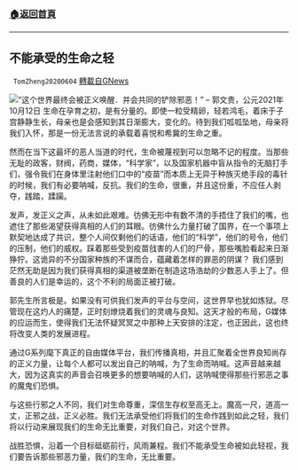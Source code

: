 ###  [:house:返回首頁](https://github.com/ourhimalayas/txt)
---


## 不能承受的生命之轻
` TomZheng20200604` [轉載自GNews](https://gnews.org/zh-hans/1590507/)

![](https://assets.gnews.org/wp-content/uploads/2021/10/GNews-1.jpg)“这个世界最终会被正义唤醒．并会共同的铲除邪恶！” – 郭文贵，公元2021年10月12日
生命在孕育之初，是有分量的。即使一粒受精卵，轻若鸿毛，着床于子宫静静生长，母亲也是会感知到其日渐膨大，变化的。待到我们呱呱坠地，母亲将我们入怀，那是一份无法言说的承载着喜悦和希冀的生命之重。

然而在当下这最坏的恶人当道的时代，生命被蔑视到可以忽略不记的程度。当那些无耻的政客，财阀，药商，媒体，“科学家”，以及国家机器中盲从指令的无脑打手们，强令我们在身体里注射他们口中的“疫苗”而本质上无异于种族灭绝手段的毒针的时候，我们有必要呐喊，反抗。我们的生命，很重，并且这份重，不应任人剥夺，践踏，蹂躏。

发声，发正义之声，从未如此艰难。彷佛无形中有数不清的手捂住了我们的嘴，也遮住了那些渴望获得真相的人们的耳眼。彷佛什么力量打破了国界，在一个事项上默契地达成了共识，整个人间仅剩他们的话语，他们的“科学”，他们的号令，他们的压制，他们的威权。踩着那些受到疫苗戗害的人们的尸骨，那些嘴脸看起来日渐狰狞。这诡异的不分国家种族的不谋而合，蕴藏着怎样的罪恶的阴谋？ 我们感到茫然无助是因为我们获得真相的渠道被垄断在制造这场浩劫的少数恶人手上了。但善良的人们是幸运的，这个不利的局面正被打破。

郭先生所言极是。如果没有可供我们发声的平台与空间，这世界早也犹如炼狱。尽管现在这灼人的痛楚，正时刻燎烧着我们的灵魂与良知。这天才般的布局，G媒体的应运而生，使得我们无法怀疑冥冥之中那种上天安排的注定，也正因此，这也终将改变人类的发展进程。

通过G系列麾下真正的自由媒体平台，我们传播真相，并且汇聚着全世界良知尚存的正义力量，让每个人都可以发出自己的呐喊，为了生命而呐喊。这声音越来越大，因为这真实的声音会召唤更多的想要呐喊的人们，这呐喊使得那些行邪恶之事的魔鬼们恐惧。

与这些行邪之人不同，我们对生命尊重，深信生存权至高无上。魔高一尺，道高一丈，正邪之战，正义必胜。我们无法承受他们将我们的生命作践到如此之轻，我们将以行动来展现我们的生命无比重要，对我们自己，对这个世界。

战胜恐惧，沿着一个目标砥砺前行，风雨兼程。我们不能承受生命被如此轻视，我们要告诉那些邪恶力量，我们的生命，无比重要。
